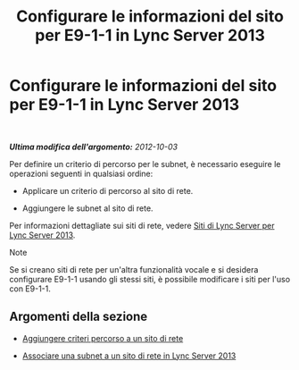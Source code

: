﻿---
title: Configurare le informazioni del sito per E9-1-1 in Lync Server 2013
TOCTitle: Configurare le informazioni del sito per E9-1-1 in Lync Server 2013
ms:assetid: 3373be5c-0a99-437d-9604-05194a96c31e
ms:mtpsurl: https://technet.microsoft.com/it-it/library/Gg425828(v=OCS.15)
ms:contentKeyID: 49300119
ms.date: 08/24/2015
mtps_version: v=OCS.15
ms.translationtype: HT
---

# Configurare le informazioni del sito per E9-1-1 in Lync Server 2013

 

_**Ultima modifica dell'argomento:** 2012-10-03_

Per definire un criterio di percorso per le subnet, è necessario eseguire le operazioni seguenti in qualsiasi ordine:

  - Applicare un criterio di percorso al sito di rete.

  - Aggiungere le subnet al sito di rete.

Per informazioni dettagliate sui siti di rete, vedere [Siti di Lync Server per Lync Server 2013](lync-server-2013-sites.md).


> [!NOTE]
> Se si creano siti di rete per un'altra funzionalità vocale e si desidera configurare E9-1-1 usando gli stessi siti, è possibile modificare i siti per l'uso con E9-1-1.



## Argomenti della sezione

  - [Aggiungere criteri percorso a un sito di rete](lync-server-2013-add-a-location-policy-to-a-network-site.md)

  - [Associare una subnet a un sito di rete in Lync Server 2013](lync-server-2013-associate-a-subnet-with-a-network-site.md)

